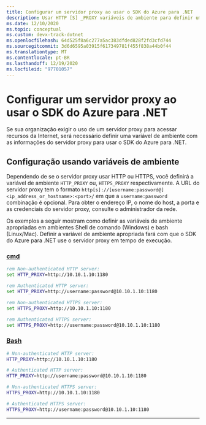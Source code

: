 ```yaml
---
title: Configurar um servidor proxy ao usar o SDK do Azure para .NET
description: Usar HTTP [S] _PROXY variáveis de ambiente para definir um proxy para o SDK do Azure para .NET
ms.date: 12/10/2020
ms.topic: conceptual
ms.custom: devx-track-dotnet
ms.openlocfilehash: 64d525f8a6c277a5ac383dfded828f2fd3cfd744
ms.sourcegitcommit: 3d6d6595a03915f617349781f455f838a44b0f44
ms.translationtype: MT
ms.contentlocale: pt-BR
ms.lasthandoff: 12/19/2020
ms.locfileid: "97701057"
---
```

# <a name="configure-a-proxy-server-when-using-the-azure-sdk-for-net"></a>Configurar um servidor proxy ao usar o SDK do Azure para .NET

Se sua organização exigir o uso de um servidor proxy para acessar recursos da Internet, será necessário definir uma variável de ambiente com as informações do servidor proxy para usar o SDK do Azure para .NET.  

## <a name="configuration-using-environment-variables"></a>Configuração usando variáveis de ambiente

Dependendo de se o servidor proxy usar HTTP ou HTTPS, você definirá a variável de ambiente `HTTP_PROXY` ou, `HTTPS_PROXY` respectivamente. A URL do servidor proxy tem o formato `http[s]://[username:password@]<ip_address_or_hostname>:<port>/` em que a `username:password` combinação é opcional. Para obter o endereço IP, o nome do host, a porta e as credenciais do servidor proxy, consulte o administrador da rede.

Os exemplos a seguir mostram como definir as variáveis de ambiente apropriadas em ambientes Shell de comando (Windows) e bash (Linux/Mac).  Definir a variável de ambiente apropriada fará com que o SDK do Azure para .NET use o servidor proxy em tempo de execução.

### <a name="cmd"></a>[cmd](#tab/cmd)

```cmd
rem Non-authenticated HTTP server:
set HTTP_PROXY=http://10.10.1.10:1180

rem Authenticated HTTP server:
set HTTP_PROXY=http://username:password@10.10.1.10:1180

rem Non-authenticated HTTPS server:
set HTTPS_PROXY=http://10.10.1.10:1180

rem Authenticated HTTPS server:
set HTTPS_PROXY=http://username:password@10.10.1.10:1180
```

### <a name="bash"></a>[Bash](#tab/bash)

```bash
# Non-authenticated HTTP server:
HTTP_PROXY=http://10.10.1.10:1180

# Authenticated HTTP server:
HTTP_PROXY=http://username:password@10.10.1.10:1180

# Non-authenticated HTTPS server:
HTTPS_PROXY=http://10.10.1.10:1180

# Authenticated HTTPS server:
HTTPS_PROXY=http://username:password@10.10.1.10:1180
```

---
